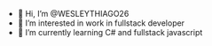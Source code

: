 - 👋 Hi, I’m @WESLEYTHIAGO26
- 👀 I’m interested in work in fullstack developer
- 🌱 I’m currently learning C# and fullstack javascript 

<!---
WESLEYTHIAGO26/WESLEYTHIAGO26 is a ✨ special ✨ repository because its `README.md` (this file) appears on your GitHub profile.
You can click the Preview link to take a look at your changes.
--->
